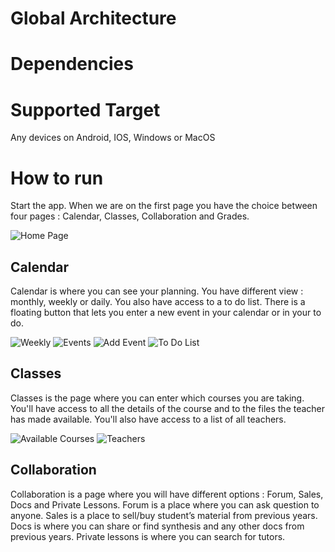 # Global Architecture

# Dependencies

# Supported Target
Any devices on Android, IOS, Windows or MacOS

# How to run
Start the app. When we are on the first page you have the choice between four pages : Calendar, Classes, Collaboration and Grades.

![Home Page](chemin/vers/image)

## Calendar 
Calendar is where you can see your planning. You have different view : monthly, weekly or daily. You also have access to a to do list. There is a floating button that lets you enter a new event in your calendar or in your to do.

![Weekly](chemin/vers/image) ![Events](chemin/vers/image) ![Add Event](chemin/vers/image) ![To Do List](chemin/vers/image)

## Classes
Classes is the page where you can enter which courses you are taking. You'll have access to all the details of the course and to the files the teacher has made available. You'll also have access to a list of all teachers. 

![Available Courses](chemin/vers/image) ![Teachers](chemin/vers/image)

## Collaboration
Collaboration is a page where you will have different options : Forum, Sales, Docs and Private Lessons. Forum is a place where you can ask question to anyone. Sales is a place to sell/buy student’s material from previous years. Docs is where you can share or find synthesis and any other docs from previous years. Private lessons is where you can search for tutors.   
